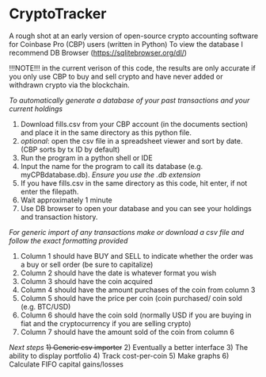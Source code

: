 # CryptoTracker
A rough shot at an early version of open-source crypto accounting software for Coinbase Pro (CBP) users (written in Python)
To view the database I recommend DB Browser (https://sqlitebrowser.org/dl/)

!!!NOTE!!! in the current verison of this code, the results are only accurate if you only use CBP to buy and
sell crypto and have never added or withdrawn crypto via the blockchain.

*To automatically generate a database of your past transactions and your current holdings*

1) Download fills.csv from your CBP account (in the documents section) and place it in the same directory as this python file.
2) *optional*: open the csv file in a spreadsheet viewer and sort by date. (CBP sorts by tx ID by default)
3) Run the program in a python shell or IDE
4) Input the name for the program to call its database (e.g. myCPBdatabase.db). *Ensure you use the .db extension*
5) If you have fills.csv in the same directory as this code, hit enter, if not enter the filepath.
6) Wait approximately 1 minute
7) Use DB browser to open your database and you can see your holdings and transaction history.

*For generic import of any transactions make or download a csv file and follow the exact formatting provided*
1) Column 1 should have BUY and SELL to indicate whether the order was a buy or sell order (be sure to capitalize)
2) Column 2 should have the date is whatever format you wish
3) Column 3 should have the coin acquired
4) Column 4 should have the amount purchases of the coin from column 3
5) Column 5 should have the price per coin (coin purchased/ coin sold (e.g. BTC/USD) 
6) Column 6 should have the coin sold (normally USD if you are buying in fiat and the cryptocurrency if you are selling crypto)
7) Column 7 should have the amount sold of the coin from column 6

*Next steps*
~~1) Generic csv importer~~
2) Eventually a better interface
3) The ability to display portfolio
4) Track cost-per-coin
5) Make graphs
6) Calculate FIFO capital gains/losses
